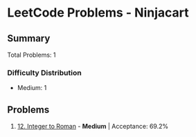 # LeetCode Problems - Ninjacart

## Summary
Total Problems: 1

### Difficulty Distribution

- Medium: 1

## Problems

1. [12. Integer to Roman](https://leetcode.com/problems/integer-to-roman/) - **Medium** | Acceptance: 69.2%